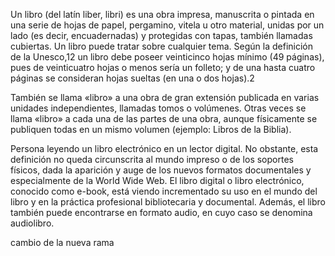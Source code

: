 Un libro (del latín liber, libri) es una obra impresa, manuscrita o pintada en una serie de hojas de papel, pergamino, vitela u otro material, unidas por un lado (es decir, encuadernadas) y protegidas con tapas, también llamadas cubiertas. Un libro puede tratar sobre cualquier tema. Según la definición de la Unesco,1​2​ un libro debe poseer veinticinco hojas mínimo (49 páginas), pues de veinticuatro hojas o menos sería un folleto; y de una hasta cuatro páginas se consideran hojas sueltas (en una o dos hojas).2​

También se llama «libro» a una obra de gran extensión publicada en varias unidades independientes, llamadas tomos o volúmenes. Otras veces se llama «libro» a cada una de las partes de una obra, aunque físicamente se publiquen todas en un mismo volumen (ejemplo: Libros de la Biblia).


Persona leyendo un libro electrónico en un lector digital.
No obstante, esta definición no queda circunscrita al mundo impreso o de los soportes físicos, dada la aparición y auge de los nuevos formatos documentales y especialmente de la World Wide Web. El libro digital o libro electrónico, conocido como e-book, está viendo incrementado su uso en el mundo del libro y en la práctica profesional bibliotecaria y documental. Además, el libro también puede encontrarse en formato audio, en cuyo caso se denomina audiolibro.

cambio de la nueva rama
